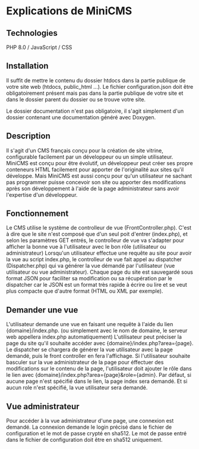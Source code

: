# Explications de MiniCMS

## Technologies
PHP 8.0 / JavaScript / CSS

## Installation

Il suffit de mettre le contenu du dossier htdocs 
dans la partie publique de votre site web (htdocs, public_html ...).
Le fichier configuration.json doit être obligatoirement présent mais
pas dans la partie publique de votre site et dans le dossier parent
du dossier ou se trouve votre site.

Le dossier documentation n'est pas obligatoire, il s'agit
simplement d'un dossier contenant une documentation
généré avec Doxygen.

## Description
Il s'agit d'un CMS français conçu pour la création de site vitrine, configurable
facilement par un développeur ou un simple utilisateur.
MiniCMS est conçu pour être évolutif, un développeur
peut créer ses propre conteneurs HTML facilement pour apporter 
de l'originalité aux sites qu'il développe.
Mais MiniCMS est aussi conçu pour qu'un utilisateur ne sachant 
pas programmer puisse concevoir son site ou apporter
des modifications après son développement à l'aide de la page
administrateur sans avoir l'expertise d'un développeur.

## Fonctionnement
Le CMS utilise le système de controlleur de vue (FrontController.php).
C'est à dire que le site n'est composé que d'un seul
poit d'entrer (index.php), et selon les paramètres GET
entrés, le controlleur de vue va s'adapter pour afficher
la bonne vue à l'utilisateur avec le bon rôle (utilisateur ou administrateur)
Lorsqu'un utilisateur effectue une requête au site pour avoir la vue 
au script index.php, le controlleur de vue fait appel au dispatcher (Dispatcher.php)
qui va générer la vue démandé par l'utilisateur (vue utilisateur ou vue administrateur).
Chaque page du site est sauvegardé sous format JSON pour faciliter sa
modification ou sa récupération par le dispatcher car le JSON est un format
très rapide à écrire ou lire et se veut plus compacte que d'autre
format (HTML ou XML par exemple).

## Demander une vue
L'utilisateur demande une vue en faisant une requête à l'aide du lien
{domaine}/index.php. (ou simplement avec le nom de domaine, le serveur
web appellera index.php automatiquement)
L'utilisateur peut préciser la page du site qu'il souhaite accéder
avec {domaine}/index.php?area={page}. Le dispatcher se chargera
de générer la vue utilisateur avec la page demandé, puis
le front controller en fera l'affichage.
Si l'utilisateur souhaite basculer sur la vue administrateur de la page
pour éffectuer des modifications sur le contenu de la page,
l'utilisateur doit ajouter le rôle dans le lien avec
{domaine}/index.php?area={page}&role={admin}.
Par défaut, si aucune page n'est spécifié dans le lien, la page
index sera demandé. Et si aucun role n'est spécifié, la vue
utilisateur sera demandé.

## Vue administrateur

Pour accéder à la vue administrateur d'une page, une connexion est demandé.
La connexion demande le login précisé dans le fichier de configuration
et le mot de passe crypté en sha512. Le mot de passe entré dans le fichier 
de configuration doit être en sha512 uniquement.